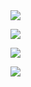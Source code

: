 
<img src="https://readme-typing-svg.herokuapp.com/?lines=你好！欢迎光临我的GitHub主页&font=Roboto" />

<p>
<a href="https://www.sysu.edu.cn/"><img src="https://img.shields.io/static/v1?label=School&message=SYSU&color=green"/></a>
</p>
 <p>
<img src="https://img.shields.io/static/v1?label=Field of study&message=Artificial Intelligence + Marine Science&color=blue"/>
</p>
<p>
<img src="https://img.shields.io/static/v1?label=Program&message=Python&color=blue"/>
</p>


